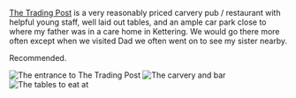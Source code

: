 [The Trading Post](https://www.tradingpostpub.co.uk/) is a very
reasonably priced carvery pub / restaurant with helpful young staff,
well laid out tables, and an ample car park close to where my father
was in a care home in Kettering. We would go there more often except when we visited
Dad we often went on to see my sister nearby.

Recommended.

![The entrance to The Trading Post](P1380389.JPG)
![The carvery and bar](P1380388.JPG)
![The tables to eat at](P1380384.JPG)
